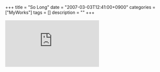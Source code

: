 +++
title = "So Long"
date = "2007-03-03T12:41:00+0900"
categories = ["MyWorks"]
tags = []
description = ""
+++
<span class="copyright_entry" style="display:block;" title="So Long@@**@@http://shed.egloos.com/1520026"></span>
<br>
<embed src="http://pds4.egloos.com/pds/200703/03/82/so_long-060717.mp3" autostart="0" loop="1">
<br> 
<!--
       <rdf:RDF xmlns:rdf="http://www.w3.org/1999/02/22-rdf-syntax-ns#"
		    xmlns:dc="http://purl.org/dc/elements/1.1/"
		    xmlns:trackback="http://madskills.com/public/xml/rss/module/trackback/">
       <rdf:Description
	        rdf:about="http://shed.egloos.com/1520026"
	        dc:identifier="http://shed.egloos.com/1520026"
	        dc:title="So Long"
	        trackback:ping="http://shed.egloos.com/tb/1520026"/>
       </rdf:RDF>
       -->

<ul></ul>